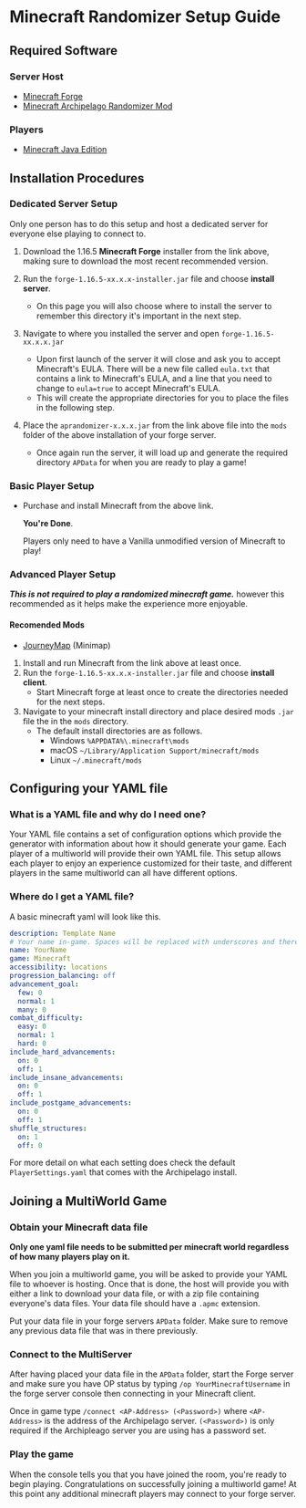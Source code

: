 # Minecraft Randomizer Setup Guide

## Required Software

### Server Host
- [Minecraft Forge](https://files.minecraftforge.net/net/minecraftforge/forge/index_1.16.5.html)
- [Minecraft Archipelago Randomizer Mod](https://github.com/KonoTyran/Minecraft_AP_Randomizer/releases)

### Players
- [Minecraft Java Edition](https://www.minecraft.net/en-us/store/minecraft-java-edition)

## Installation Procedures

### Dedicated Server Setup
Only one person has to do this setup and host a dedicated server for everyone else playing to connect to.
1. Download the 1.16.5 **Minecraft Forge** installer from the link above, making sure to download the most recent recommended version.

2. Run the `forge-1.16.5-xx.x.x-installer.jar` file and choose **install server**.
    - On this page you will also choose where to install the server to remember this directory it's important in the next step.

3. Navigate to where you installed the server and open `forge-1.16.5-xx.x.x.jar`
    - Upon first launch of the server it will close and ask you to accept Minecraft's EULA. There will be a new file called `eula.txt` that contains a link to Minecraft's EULA, and a line that you need to change to `eula=true` to accept Minecraft's EULA.
    - This will create the appropriate directories for you to place the files in the following step.

4. Place the `aprandomizer-x.x.x.jar` from the link above file into the `mods` folder of the above installation of your forge server.
    - Once again run the server, it will load up and generate the required directory `APData` for when you are ready to play a game!

### Basic Player Setup
- Purchase and install Minecraft from the above link.

  **You're Done**.
  
  Players only need to have a Vanilla unmodified version of Minecraft to play!

### Advanced Player Setup
***This is not required to play a randomized minecraft game.***
however this recommended as it helps make the experience more enjoyable.

#### Recomended Mods
- [JourneyMap](https://www.curseforge.com/minecraft/mc-mods/journeymap) (Minimap)


1. Install and run Minecraft from the link above at least once.
2. Run the `forge-1.16.5-xx.x.x-installer.jar` file and choose **install client**.
    - Start Minecraft forge at least once to create the directories needed for the next steps.
3. Navigate to your minecraft install directory and place desired mods `.jar` file the in the `mods` directory.
    - The default install directories are as follows.
        - Windows `%APPDATA%\.minecraft\mods`
        - macOS `~/Library/Application Support/minecraft/mods`
        - Linux `~/.minecraft/mods`

## Configuring your YAML file

### What is a YAML file and why do I need one?
Your YAML file contains a set of configuration options which provide the generator with information about how
it should generate your game. Each player of a multiworld will provide their own YAML file. This setup allows
each player to enjoy an experience customized for their taste, and different players in the same multiworld
can all have different options.

### Where do I get a YAML file?
A basic minecraft yaml will look like this.
```yaml
description: Template Name
# Your name in-game. Spaces will be replaced with underscores and there is a 16 character limit
name: YourName 
game: Minecraft
accessibility: locations
progression_balancing: off
advancement_goal:
  few: 0
  normal: 1
  many: 0
combat_difficulty:
  easy: 0
  normal: 1
  hard: 0
include_hard_advancements:
  on: 0
  off: 1
include_insane_advancements:
  on: 0
  off: 1
include_postgame_advancements:
  on: 0
  off: 1
shuffle_structures:
  on: 1
  off: 0
```

For more detail on what each setting does check the default `PlayerSettings.yaml` that comes with the Archipelago install.

## Joining a MultiWorld Game

### Obtain your Minecraft data file
**Only one yaml file needs to be submitted per minecraft world regardless of how many players play on it.**

When you join a multiworld game, you will be asked to provide your YAML file to whoever is hosting. Once that
is done, the host will provide you with either a link to download your data file, or with a zip file containing
everyone's data files. Your data file should have a `.apmc` extension.

Put your data file in your forge servers `APData` folder. Make sure to remove any previous data file that was in there
previously.

### Connect to the MultiServer
After having placed your data file in the `APData` folder, start the Forge server and make sure you have OP
status by typing `/op YourMinecraftUsername` in the forge server console then connecting in your Minecraft client.

Once in game type `/connect <AP-Address> (<Password>)` where `<AP-Address>` is the address of the
Archipelago server. `(<Password>)`
is only required if the Archipleago server you are using has a password set.

### Play the game
When the console tells you that you have joined the room, you're ready to begin playing. Congratulations
on successfully joining a multiworld game! At this point any additional minecraft players may connect to your
forge server.

